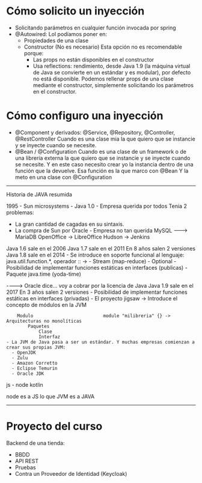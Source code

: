 # Cómo solicito un  inyección

- Solicitando parámetros en cualquier función invocada por spring
- @Autowired: Lol podíamos poner en:
  - Propiedades de una clase
  - Constructor (No es necesario)
  Esta opción no es recomendable porque:
    - Las props no están disponibles en el constructor
    - Usa reflections: rendimiento, desde Java 1.9 (la máquina virtual de Java se convierte en un estándar y es modular), por defecto no está disponible.
  Podemos rellenar props de una clase mediante el constructor, simplemente solicitando los parámetros en el constructor.

# Cómo configuro una inyección

- @Component y derivados: @Service, @Repository, @Controller, @RestController
    Cuando es una clase mia la que quiero que se instancie y se inyecte cuando se necesite.
- @Bean / @Configuration
    Cuando es una clase de un framework o de una librería externa la que quiero que se instancie y se inyecte cuando se necesite.
    Y en este caso necesito crear yo la instancia dentro de una función que la devuelve. Esa función es la que marco con @Bean
    Y la meto en una clase con @Configuration

---

Historia de JAVA resumida

1995 - Sun microsystems - Java 1.0 - Empresa querida por todos
Tenia 2 problemas:
- La gran cantidad de cagadas en su sintaxis.
- La compra de Sun por Oracle - Empresa no tan querida 
    MySQL ---> MariaDB
    OpenOffice -> LibreOffice
    Hudson -> Jenkins

Java 1.6 sale en el 2006
Java 1.7 sale en el 2011    En 8 años salen 2 versiones
Java 1.8 sale en el 2014
    - Se introduce en soporte funcional al lenguaje: java.util.function.*, operador :: ->
    - Stream (map-reduce)
    - Optional
    - Posibilidad de implementar funciones estáticas en interfaces (publicas)
    - Paquete java.time (yoda-time)

----> Oracle dice... voy a cobrar por la licencia de Java
Java 1.9 sale en el 2017    En 3 años salen 2 versiones
    - Posibilidad de implementar funciones estáticas en interfaces (privadas)
    - El proyecto jigsaw -> Introduce el concepto de módulos en la JVM
        
        Modulo                          module "milibreria" {} -> Arquitecturas no monolíticas
            Paquetes
                Clase
                Interfaz
    - La JVM de Java pasa a ser un estándar. Y muchas empresas comienzan a crear sus propias JVM:
      - OpenJDK
      - Zulu
      - Amazon Corretto
      - Eclipse Temurin
      - Oracle JDK


js - node
kotlin


node es a JS lo que JVM es a JAVA

---

# Proyecto del curso

Backend de una tienda:
- BBDD
- API REST
- Pruebas
- Contra un Proveedor de Identidad (Keycloak)